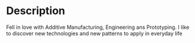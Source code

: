 # Description
Fell in love with Additive Manufacturing, Engineering ans Prototyping. I like to discover new technologies and new patterns to apply in everyday life 
